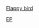 [Flappy bird](https://yooourt.github.io/bird/main.html)

[EP](https://yooourt.github.io/ep/main.html)
